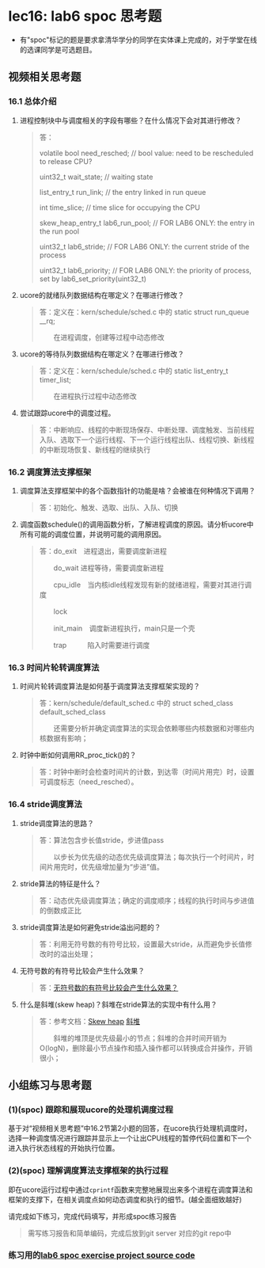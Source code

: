 # lec16: lab6 spoc 思考题

- 有"spoc"标记的题是要求拿清华学分的同学在实体课上完成的，对于学堂在线的选课同学是可选题目。


## 视频相关思考题

### 16.1 总体介绍

1. 进程控制块中与调度相关的字段有哪些？在什么情况下会对其进行修改？

   > 答：
   >
   > volatile bool need_resched;                 // bool value: need to be rescheduled to release CPU?
   >
   > uint32_t wait_state;                        // waiting state
   >
   > list_entry_t run_link;                      // the entry linked in run queue
   >
   > int time_slice;                             // time slice for occupying the CPU
   >
   > skew_heap_entry_t lab6_run_pool;            // FOR LAB6 ONLY: the entry in the run pool
   >
   > uint32_t lab6_stride;                       // FOR LAB6 ONLY: the current stride of the process
   >
   > uint32_t lab6_priority;                     // FOR LAB6 ONLY: the priority of process, set by lab6_set_priority(uint32_t)

2. ucore的就绪队列数据结构在哪定义？在哪进行修改？

   > 答：定义在：kern/schedule/sched.c 中的 static struct run_queue __rq;
   >
   > 　　在进程调度，创建等过程中动态修改

3. ucore的等待队列数据结构在哪定义？在哪进行修改？

   > 答：定义在：kern/schedule/sched.c 中的 static list_entry_t timer_list;
   >
   > 　　在进程执行过程中动态修改

4. 尝试跟踪ucore中的调度过程。

   > 答：中断响应、线程的中断现场保存、中断处理、调度触发、当前线程入队、选取下一个运行线程、下一个运行线程出队、线程切换、新线程的中断现场恢复、新线程的继续执行

### 16.2 调度算法支撑框架

1. 调度算法支撑框架中的各个函数指针的功能是啥？会被谁在何种情况下调用？

   > 答：初始化、触发、选取、出队、入队、切换

2. 调度函数schedule()的调用函数分析，了解进程调度的原因。请分析ucore中所有可能的调度位置，并说明可能的调用原因。

   > 答：do_exit　进程退出，需要调度新进程
   >
   > 　　do_wait	进程等待，需要调度新进程
   >
   > 　　cpu_idle　当内核idle线程发现有新的就绪进程，需要对其进行调度
   >
   > 　　lock　　　
   >
   > 　　init_main　调度新进程执行，main只是一个壳
   >
   > 　　trap　　　陷入时需要进行调度

### 16.3 时间片轮转调度算法

1. 时间片轮转调度算法是如何基于调度算法支撑框架实现的？

   > 答：kern/schedule/default_sched.c 中的 struct sched_class default_sched_class
   >
   > 　　还需要分析并确定调度算法的实现会依赖哪些内核数据和对哪些内核数据有影响；

2. 时钟中断如何调用RR_proc_tick()的？

   > 答：时钟中断时会检查时间片的计数，到达零（时间片用完）时，设置可调度标志（need_resched）。

### 16.4 stride调度算法

1. stride调度算法的思路？

   > 答：算法包含步长值stride，步进值pass
   >
   > 　　以步长为优先级的动态优先级调度算法；每次执行一个时间片，时间片用完时，优先级增加量为“步进”值。

2. stride算法的特征是什么？

   > 答：动态优先级调度算法；确定的调度顺序；线程的执行时间与步进值的倒数成正比

3. stride调度算法是如何避免stride溢出问题的？

   > 答：利用无符号数的有符号比较，设置最大stride，从而避免步长值修改时的溢出处理；

4. 无符号数的有符号比较会产生什么效果？

   > 答：[无符号数的有符号比较会产生什么效果？](https://piazza.com/class/i5j09fnsl7k5x0?cid=357)

5. 什么是斜堆(skew heap)？斜堆在stride算法的实现中有什么用？

   > 答：参考文档：[Skew heap](https://en.wikipedia.org/wiki/Skew_heap) [斜堆](http://baike.baidu.com/link?url=BYMgWi8gT5sZE2sG0ndX1CoYZVhe5NJig5s9-u1gO7ldVIxRwLzUpL9pvqN5qEOk_8nGUuJ7VSZNU8pGSicUnK)
   >
   > 　　斜堆的堆顶是优先级最小的节点；斜堆的合并时间开销为O(logN)，删除最小节点操作和插入操作都可以转换成合并操作，开销很小；

## 小组练习与思考题

### (1)(spoc) 跟踪和展现ucore的处理机调度过程

基于对“视频相关思考题”中16.2节第2小题的回答，在ucore执行处理机调度时，选择一种调度情况进行跟踪并显示上一个让出CPU线程的暂停代码位置和下一个进入执行状态线程的开始执行位置。

### (2)(spoc) 理解调度算法支撑框架的执行过程

即在ucore运行过程中通过`cprintf`函数来完整地展现出来多个进程在调度算法和框架的支撑下，在相关调度点如何动态调度和执行的细节。(越全面细致越好)

请完成如下练习，完成代码填写，并形成spoc练习报告
> 需写练习报告和简单编码，完成后放到git server 对应的git repo中

### 练习用的[lab6 spoc exercise project source code](https://github.com/chyyuu/ucore_lab/tree/master/labcodes_answer/lab6_result)



